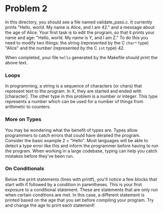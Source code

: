 # Problem 2
In this directory, you should see a file named validate_pass.c.
It currently prints "Hello, world. My name is Alice, and I am 42." and
a message about the age of Alice.
Your first task is to edit the program, so that it prints
your name and age:
"Hello, world. My name is Y, and I am Z." To do this you need
to modify two things: the string (represented by the C ```char*``` type) "Alice" and the 
number (represented by the C ```int``` type) 42.

When completed, your file ```hello``` generated by the Makefile
should print the above text.

### Loops
In programming, a string is a sequence of characters (or chars) that represent text to the
program. In X, they are started and ended with [character]. The other type
in this problem is a number or integer. This type represents a number which
can be used for a number of things from arithmetic to counters.

### More on Types
You may be wondering what the benefit of types are. Types allow programmers to
catch errors that could have derailed the program. Consider the basic example
2 + "Hello". Most languages will be able to detect a type error like this
and inform the programmer before having to run the program. When working
in a large codebase, typing can help you catch mistakes before
they've been run.

### On Conditionals
Below the print statements (lines with printf), you'll notice a few blocks that
start with if followed by a condition in parentheses. This is your first exposure
to a conditional statement. These are statements that are only run when certain
conditions are met. In this case, a different statement is printed based on the
age that you set before compiling your program. Try and change the age
to print each statement!